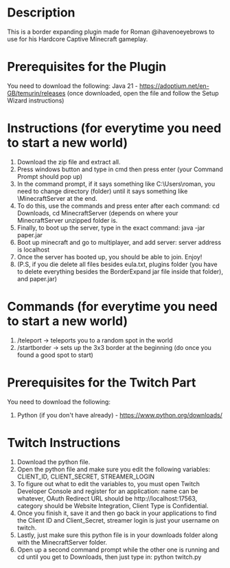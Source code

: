 # Description
This is a border expanding plugin made for Roman @ihavenoeyebrows to use for his Hardcore Captive Minecraft gameplay.

# Prerequisites for the Plugin
You need to download the following:
Java 21 - https://adoptium.net/en-GB/temurin/releases (once downloaded, open the file and follow the Setup Wizard instructions)

# Instructions (for everytime you need to start a new world)
1. Download the zip file and extract all.
2. Press windows button and type in cmd then press enter (your Command Prompt should pop up)
3. In the command prompt, if it says something like C:\Users\roman, you need to change directory (folder) until it says something like \MinecraftServer at the end.
4. To do this, use the commands and press enter after each command: cd Downloads, cd MinecraftServer (depends on where your MinecraftServer unzipped folder is.
5. Finally, to boot up the server, type in the exact command: java -jar paper.jar
6. Boot up minecraft and go to multiplayer, and add server: server address is localhost
7. Once the server has booted up, you should be able to join. Enjoy!
8. (P.S, if you die delete all files besides eula.txt, plugins folder (you have to delete everything besides the BorderExpand jar file inside that folder), and paper.jar)

# Commands (for everytime you need to start a new world)
1. /teleport -> teleports you to a random spot in the world
2. /startborder -> sets up the 3x3 border at the beginning (do once you found a good spot to start)

# Prerequisites for the Twitch Part
You need to download the following:
1. Python (if you don't have already) - https://www.python.org/downloads/

# Twitch Instructions
1. Download the python file.
2. Open the python file and make sure you edit the following variables: CLIENT_ID, CLIENT_SECRET, STREAMER_LOGIN
3. To figure out what to edit the variables to, you must open Twitch Developer Console and register for an application: name can be whatever, OAuth Redirect URL should be http://localhost:17563, category should be Website Integration, Client Type is Confidential. 
4. Once you finish it, save it and then go back in your applications to find the Client ID and Client_Secret, streamer login is just your username on twitch.
5. Lastly, just make sure this python file is in your downloads folder along with the MinecraftServer folder. 
6. Open up a second command prompt while the other one is running and cd until you get to Downloads, then just type in: python twitch.py
